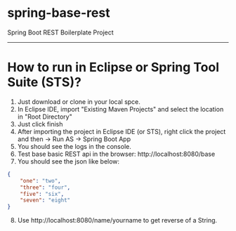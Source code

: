 # spring-base-rest
Spring Boot REST Boilerplate Project

---

# How to run in Eclipse or Spring Tool Suite (STS)?
1. Just download or clone in your local spce. 
2. In Eclipse IDE, import "Existing Maven Projects" and select the location in "Root Directory"
3. Just click finish
4. After importing the project in Eclipse IDE (or STS), right click the project and then -> Run AS -> Spring Boot App
5. You should see the logs in the console.
6. Test base basic REST api in the browser: 
       http://localhost:8080/base
7. You should see the json like below:
```json
{
    "one": "two", 
    "three": "four", 
    "five": "six", 
    "seven": "eight"
}
```
8. Use http://localhost:8080/name/yourname to get reverse of a String.

